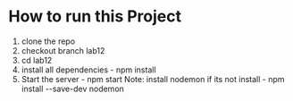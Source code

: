 # How to run this Project 
1. clone the repo
2. checkout branch lab12
3. cd lab12
4. install all dependencies - npm install
5. Start the server - npm start
Note: install nodemon if its not install - npm install --save-dev nodemon 
